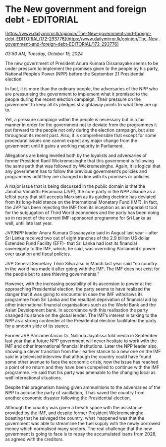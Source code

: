 # The New government and foreign debt - EDITORIAL

[https://www.dailymirror.lk/opinion/The-New-government-and-foreign-debt-EDITORIAL/172-293776](https://www.dailymirror.lk/opinion/The-New-government-and-foreign-debt-EDITORIAL/172-293776)

*03:50 AM, Tuesday, October 15, 2024*

The new government of President Anura Kumara Dissanayake seems to be under pressure to implement the promises given to the people by his party, National People’s Power (NPP) before the September 21 Presidential election.

In fact, it is more than the ordinary people, the adversaries of the NPP who are pressurising the government to implement what it promised to the people during the recent election campaign. Their pressure on the government to keep all its pledges straightaway points to what they are up to.

Yet, a pressure campaign within the people is necessary but in a fair manner in order for the government not to deviate from the programmes it put forward to the people not only during the election campaign, but also throughout its recent past. Also, it is comprehensible that except for some procedural issues one cannot expect any major change from the government until it gains a working majority in Parliament.

Allegations are being levelled both by the loyalists and adversaries of former President Ranil Wickremesinghe that this government is following the same path that was followed by Wickremesinghe. Again, it is logical that any government has to follow the previous government’s policies and programmes until they are changed in line with its promises or policies.

A major issue that is being discussed in the public domain is that the Janatha Vimukthi Peramuna (JVP), the core party in the NPP alliance as a leftist party that still accepts Marxism as its guiding doctrine has deviated from its long-held stance on the International Monetary Fund (IMF). In fact, the JVP has been rejecting the IMF from its inception as an imperialist tool for the subjugation of Third World economies and the party has been doing so in respect of the current IMF-sponsored programme for Sri Lanka as well, until late last year.

JVP/NPP leader Anura Kumara Dissanayake said in August last year – after Sri Lanka received two out of eight tranches of the 2.9 billion US dollar Extended Fund Facility (EFF)- that Sri Lanka had lost its financial sovereignty to the IMF, which, he said, was overriding Parliament’s power over taxation and fiscal policies.

JVP General Secretary Tilvin Silva also in March last year said “no country in the world has made it after going with the IMF. The IMF does not exist for the people but to save thieving governments.”

However, with the increasing possibility of its ascension to power at the approaching Presidential election, the party seems to have realized the danger that it was going to encounter in case the IMF withdraws its programme from Sri Lanka and the resultant deprivation of financial aid by other international financial organisations such as the World Bank and the Asian Development bank. In accordance with this realisation the party changed its stance on the global lender. The IMF’s interest in talking to the NPP as a strong contender at the Presidential election facilitated the party for a smooth slide of its stance.

Former JVP Parliamentarian Dr. Nalinda Jayatissa told media in September last year that a future NPP government will never hesitate to work with the IMF and other international financial institutions. Later the NPP leader also, showing a clever transition from their earlier stance to a new one on the IMF said in a televised interview that although the country could have found some other avenue to face the economic crisis, now the issue has reached a point of no return and they have been compelled to continue with the IMF programme. He said that his party was amenable to the changing local as well international situations.

Despite this pragmatism having given ammunitions to the adversaries of the NPP to accuse the party of vacillation, it has saved the country from another economic disaster following the Presidential election.

Although the country was given a breath space with the assistance provided by the IMF, and despite former President Wickremesinghe boasting that he salvaged the country, what  happened was that the government was able to streamline the fuel supply with the newly borrowed money which normalised many sectors. The real challenge that the new government is going to face is to repay the accumulated loans from 2028, as agreed with the creditors.

